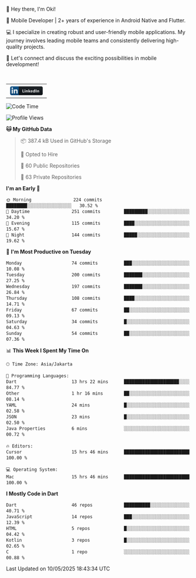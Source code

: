 <p>
 👋 Hey there, I'm Oki!

🚀 Mobile Developer | 2+ years of experience in Android Native and Flutter.

💻 I specialize in creating robust and user-friendly mobile applications. My journey involves leading mobile teams and consistently delivering high-quality projects.

🔗 Let's connect and discuss the exciting possibilities in mobile development!

<br>

<table style="border:none; border-collapse:collapse; cellspacing:0; cellpadding:0">
    <tr>
        <td>
           <a href="https://www.linkedin.com/in/oki-6ba305173/" target="_blank">
              <img src="https://github.com/inisialkey/inisialkey/blob/main/assets/linkedin.svg" alt="LinkedIn" style="vertical-align:top; margin:4px" height=24>
          </a>
        </td>
    </tr>
</table>

<!-- <br>

<!--START_SECTION:waka-->
![Code Time](http://img.shields.io/badge/Code%20Time-1%2C238%20hrs%203%20mins-blue)

![Profile Views](http://img.shields.io/badge/Profile%20Views-0-blue)

**🐱 My GitHub Data** 

> 📦 387.4 kB Used in GitHub's Storage 
 > 
> 💼 Opted to Hire
 > 
> 📜 60 Public Repositories 
 > 
> 🔑 63 Private Repositories 
 > 
**I'm an Early 🐤** 

```text
🌞 Morning                224 commits         ████████░░░░░░░░░░░░░░░░░   30.52 % 
🌆 Daytime                251 commits         █████████░░░░░░░░░░░░░░░░   34.20 % 
🌃 Evening                115 commits         ████░░░░░░░░░░░░░░░░░░░░░   15.67 % 
🌙 Night                  144 commits         █████░░░░░░░░░░░░░░░░░░░░   19.62 % 
```
📅 **I'm Most Productive on Tuesday** 

```text
Monday                   74 commits          ███░░░░░░░░░░░░░░░░░░░░░░   10.08 % 
Tuesday                  200 commits         ███████░░░░░░░░░░░░░░░░░░   27.25 % 
Wednesday                197 commits         ███████░░░░░░░░░░░░░░░░░░   26.84 % 
Thursday                 108 commits         ████░░░░░░░░░░░░░░░░░░░░░   14.71 % 
Friday                   67 commits          ██░░░░░░░░░░░░░░░░░░░░░░░   09.13 % 
Saturday                 34 commits          █░░░░░░░░░░░░░░░░░░░░░░░░   04.63 % 
Sunday                   54 commits          ██░░░░░░░░░░░░░░░░░░░░░░░   07.36 % 
```


📊 **This Week I Spent My Time On** 

```text
🕑︎ Time Zone: Asia/Jakarta

💬 Programming Languages: 
Dart                     13 hrs 22 mins      █████████████████████░░░░   84.77 % 
Other                    1 hr 16 mins        ██░░░░░░░░░░░░░░░░░░░░░░░   08.14 % 
YAML                     24 mins             █░░░░░░░░░░░░░░░░░░░░░░░░   02.58 % 
JSON                     23 mins             █░░░░░░░░░░░░░░░░░░░░░░░░   02.50 % 
Java Properties          6 mins              ░░░░░░░░░░░░░░░░░░░░░░░░░   00.72 % 

🔥 Editors: 
Cursor                   15 hrs 46 mins      █████████████████████████   100.00 % 

💻 Operating System: 
Mac                      15 hrs 46 mins      █████████████████████████   100.00 % 
```

**I Mostly Code in Dart** 

```text
Dart                     46 repos            ██████████░░░░░░░░░░░░░░░   40.71 % 
JavaScript               14 repos            ███░░░░░░░░░░░░░░░░░░░░░░   12.39 % 
HTML                     5 repos             █░░░░░░░░░░░░░░░░░░░░░░░░   04.42 % 
Kotlin                   3 repos             █░░░░░░░░░░░░░░░░░░░░░░░░   02.65 % 
C                        1 repo              ░░░░░░░░░░░░░░░░░░░░░░░░░   00.88 % 
```




 Last Updated on 10/05/2025 18:43:34 UTC
<!--END_SECTION:waka-->